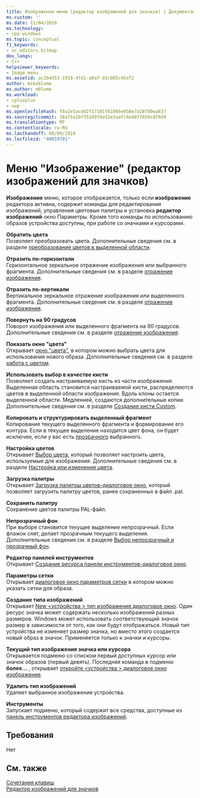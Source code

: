 ```yaml
---
title: Изображение меню (редактор изображений для значков) | Документация Майкрософт
ms.custom: ''
ms.date: 11/04/2016
ms.technology:
- cpp-windows
ms.topic: conceptual
f1_keywords:
- vc.editors.bitmap
dev_langs:
- C++
helpviewer_keywords:
- Image menu
ms.assetid: ac2b4d53-1919-4fd1-a0af-d3c085c45af2
author: mikeblome
ms.author: mblome
ms.workload:
- cplusplus
- uwp
ms.openlocfilehash: f8a1e5acdd2f17101f61866e050e7a28f80ea837
ms.sourcegitcommit: 38af5a1bf35249f0a51e3aafc6e4077859c8f0d9
ms.translationtype: MT
ms.contentlocale: ru-RU
ms.lasthandoff: 08/09/2018
ms.locfileid: "40019791"
---
```

# <a name="image-menu-image-editor-for-icons"></a>Меню "Изображение" (редактор изображений для значков)
**Изображение** меню, которое отображается, только если **изображение** редактора активна, содержит команды для редактирования изображений, управления цветовые палитры и установка **редактор изображений** окно Параметры. Кроме того команды по использованию образов устройства доступны, при работе со значками и курсорами.  
  
 **Обратить цвета**  
 Позволяет преобразовать цвета. Дополнительные сведения см. в разделе [преобразование цветов в выделенной области](../windows/inverting-the-colors-in-a-selection-image-editor-for-icons.md).  
  
 **Отразить по-горизонтали**  
 Горизонтальное зеркальное отражение изображения или выбранного фрагмента. Дополнительные сведения см. в разделе [отражение изображения](../windows/flipping-an-image-image-editor-for-icons.md).  
  
 **Отразить по-вертикали**  
 Вертикальное зеркальное отражение изображения или выделенного фрагмента. Дополнительные сведения см. в разделе [отражение изображения](../windows/flipping-an-image-image-editor-for-icons.md).  
  
 **Повернуть на 90 градусов**  
 Поворот изображения или выделенного фрагмента на 90 градусов. Дополнительные сведения см. в разделе [отражение изображения](../windows/flipping-an-image-image-editor-for-icons.md).  
  
 **Показать окно "цвета"**  
 Открывает [окно "цвета"](../windows/colors-window-image-editor-for-icons.md), в котором можно выбрать цвета для использования нового образа. Дополнительные сведения см. в разделе [работа с цветом](../windows/working-with-color-image-editor-for-icons.md).  
  
 **Использовать выбор в качестве кисти**  
 Позволяет создать настраиваемую кисть из части изображения. Выделенная область становится настраиваемой кисти, распределяются цветов в выделенной области изображения. Вдоль клоны остается выделенной области. Медленней, создаются дополнительные копии. Дополнительные сведения см. в разделе [Создание кисти Custom](../windows/creating-a-custom-brush-image-editor-for-icons.md).  
  
 **Копировать и структурировать выделенный фрагмент**  
 Копирование текущего выделенного фрагмента и формирование его контура. Если в текущее выделение находится цвет фона, он будет исключен, если у вас есть [прозрачного](../windows/choosing-a-transparent-or-opaque-background-image-editor-for-icons.md) выбранного.  
  
 **Настройка цветов**  
 Открывает [Выбор цвета](../windows/custom-color-selector-dialog-box-image-editor-for-icons.md), который позволяет настроить цвета, используемые для изображения. Дополнительные сведения см. в разделе [Настройка или изменение цвета](../windows/customizing-or-changing-colors-image-editor-for-icons.md).  
  
 **Загрузка палитры**  
 Открывает [Загрузка палитры цветов-диалоговое окно](../windows/load-palette-colors-dialog-box-image-editor-for-icons.md), который позволяет загрузить палитру цветов, ранее сохраненных в файл .pal.  
  
 **Сохранить палитру**  
 Сохранение цветов палитры PAL-файл.  
  
 **Непрозрачный фон**  
 При выборе становится текущее выделение непрозрачный. Если флажок снят, делает прозрачным текущего выделения. Дополнительные сведения см. в разделе [Выбор непрозрачный и прозрачный фон](../windows/choosing-a-transparent-or-opaque-background-image-editor-for-icons.md).  
  
 **Редактор панелей инструментов**  
 Открывает [Создание ресурса панели инструментов-диалоговое окно](../windows/new-toolbar-resource-dialog-box.md).  
  
 **Параметры сетки**  
 Открывает [диалоговое окно параметров сетки](../windows/grid-settings-dialog-box-image-editor-for-icons.md) в котором можно указать сетки для образа.  
  
 **Создание типа изображений**  
 Открывает [New \<устройства > тип изображения диалоговое окно](../windows/new-device-image-type-dialog-box-image-editor-for-icons.md). Один ресурс значка может содержать несколько изображений разных размеров. Windows может использовать соответствующий значок размер в зависимости от того, как они будут отображаться. Новый тип устройства не изменяет размер значка, но вместо этого создается новый образ в значок. Применяется только к значки и курсоры.  
  
 **Текущий тип изображения значка или курсора**  
 Открывается подменю со списком первый доступных курсор или значок образов (первый девять). Последняя команда в подменю **более...** , открывает [откройте \<устройства > диалоговое окно изображение](../windows/open-device-image-dialog-box-image-editor-for-icons.md).  
  
 **Удалить тип изображений**  
 Удаляет выбранное изображение устройства.  
  
 **Инструменты**  
 Запускает подменю, который содержит все средства, доступные из [панель инструментов редактора изображений](../windows/toolbar-image-editor-for-icons.md).  
  
## <a name="requirements"></a>Требования  
 Нет  
  
## <a name="see-also"></a>См. также  
 [Сочетания клавиш](../windows/accelerator-keys-image-editor-for-icons.md)   
 [Редактор изображений для значков](../windows/image-editor-for-icons.md)